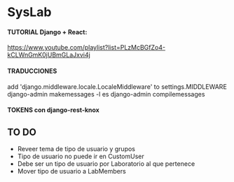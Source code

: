# SysLab

#### TUTORIAL Django + React:
https://www.youtube.com/playlist?list=PLzMcBGfZo4-kCLWnGmK0jUBmGLaJxvi4j

#### TRADUCCIONES
add 'django.middleware.locale.LocaleMiddleware' to settings.MIDDLEWARE
django-admin makemessages -l es
django-admin compilemessages

#### TOKENS con django-rest-knox


## TO DO
- Reveer tema de tipo de usuario y grupos
- Tipo de usuario no puede ir en CustomUser
- Debe ser un tipo de usuario por Laboratorio al que pertenece
- Mover tipo de usuario a LabMembers

